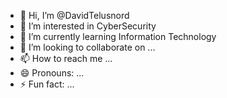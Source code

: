 - 👋 Hi, I’m @DavidTelusnord
- 👀 I’m interested in CyberSecurity
- 🌱 I’m currently learning Information Technology 
- 💞️ I’m looking to collaborate on ...
- 📫 How to reach me ...
- 😄 Pronouns: ...
- ⚡ Fun fact: ...

<!---
Dtels242/Dtels242 is a ✨ special ✨ repository because its `README.md` (this file) appears on your GitHub profile.
You can click the Preview link to take a look at your changes.
--->
